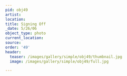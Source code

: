 ```yaml
---
pid: obj49
artist:
location:
title: Signing Off
_date: 5/26/06
object_type: photo
current_location:
source:
order: '49'
header:
  teaser: /images/gallery/simple/obj49/thumbnail.jpg
  image: /images/gallery/simple/obj49/full.jpg

---
```

